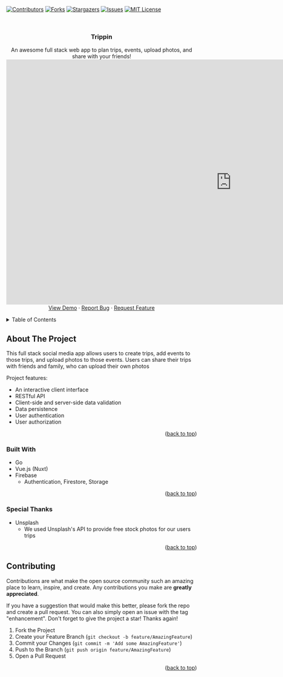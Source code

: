 <div id="top"></div>

<!-- PROJECT SHIELDS -->

[![Contributors][contributors-shield]][contributors-url]
[![Forks][forks-shield]][forks-url]
[![Stargazers][stars-shield]][stars-url]
[![Issues][issues-shield]][issues-url]
[![MIT License][license-shield]][license-url]

<!-- PROJECT LOGO -->
<br />
<div align="center">

  <h3 align="center">Trippin</h3>

  <p align="center">
    An awesome full stack web app to plan trips, events, upload photos, and share with your friends!
    <br />
    <iframe width="1189" height="647" src="https://www.youtube.com/embed/UoFl1TpmPoM" title="Trippin' Demo" frameborder="0" allow="accelerometer; autoplay; clipboard-write; encrypted-media; gyroscope; picture-in-picture" allowfullscreen></iframe>
    <br />
    <a href="https://youtu.be/UoFl1TpmPoM">View Demo</a>
    ·
    <a href="https://github.com/kolbyrogers/Trippin/issues">Report Bug</a>
    ·
    <a href="https://github.com/kolbyrogers/Trippin/issues">Request Feature</a>
  </p>
</div>

<!-- TABLE OF CONTENTS -->
<details>
  <summary>Table of Contents</summary>
  <ol>
    <li>
      <a href="#about-the-project">About The Project</a>
      <ul>
        <li><a href="#built-with">Built With</a></li>
      </ul>
    </li>
    <li><a href="#roadmap">Roadmap</a></li>
    <li><a href="#contributing">Contributing</a></li>
    <li><a href="#license">License</a></li>
  </ol>
</details>

<!-- ABOUT THE PROJECT -->

## About The Project

This full stack social media app allows users to create trips, add events to those trips, and upload photos to those events. Users can share their trips with friends and family, who can upload their own photos

Project features:

- An interactive client interface
- RESTful API
- Client-side and server-side data validation
- Data persistence
- User authentication
- User authorization

<p align="right">(<a href="#top">back to top</a>)</p>

### Built With

- Go
- Vue.js (Nuxt)
- Firebase
  - Authentication, Firestore, Storage

<p align="right">(<a href="#top">back to top</a>)</p>

### Special Thanks

- Unsplash
  - We used Unsplash's API to provide free stock photos for our users trips

<p align="right">(<a href="#top">back to top</a>)</p>

<!-- CONTRIBUTING -->

## Contributing

Contributions are what make the open source community such an amazing place to learn, inspire, and create. Any contributions you make are **greatly appreciated**.

If you have a suggestion that would make this better, please fork the repo and create a pull request. You can also simply open an issue with the tag "enhancement".
Don't forget to give the project a star! Thanks again!

1. Fork the Project
2. Create your Feature Branch (`git checkout -b feature/AmazingFeature`)
3. Commit your Changes (`git commit -m 'Add some AmazingFeature'`)
4. Push to the Branch (`git push origin feature/AmazingFeature`)
5. Open a Pull Request

<p align="right">(<a href="#top">back to top</a>)</p>

<!-- MARKDOWN LINKS & IMAGES -->
<!-- https://www.markdownguide.org/basic-syntax/#reference-style-links -->

[contributors-shield]: https://img.shields.io/github/contributors/kolbyrogers/Trippin.svg?style=for-the-badge
[contributors-url]: https://github.com/kolbyrogers/Trippin/graphs/contributors
[forks-shield]: https://img.shields.io/github/forks/kolbyrogers/Trippin.svg?style=for-the-badge
[forks-url]: https://github.com/kolbyrogers/Trippin/network/members
[stars-shield]: https://img.shields.io/github/stars/kolbyrogers/Trippin.svg?style=for-the-badge
[stars-url]: https://github.com/kolbyrogers/Trippin/stargazers
[issues-shield]: https://img.shields.io/github/issues/kolbyrogers/Trippin.svg?style=for-the-badge
[issues-url]: https://github.com/kolbyrogers/Trippin/issues
[license-shield]: https://img.shields.io/github/license/kolbyrogers/Trippin.svg?style=for-the-badge
[license-url]: https://github.com/kolbyrogers/Trippin/LICENSE.txt
